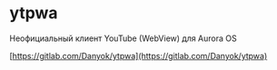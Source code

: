 ytpwa
===================

Неофициальный клиент YouTube (WebView) для Aurora OS

[https://gitlab.com/Danyok/ytpwa](https://gitlab.com/Danyok/ytpwa)
